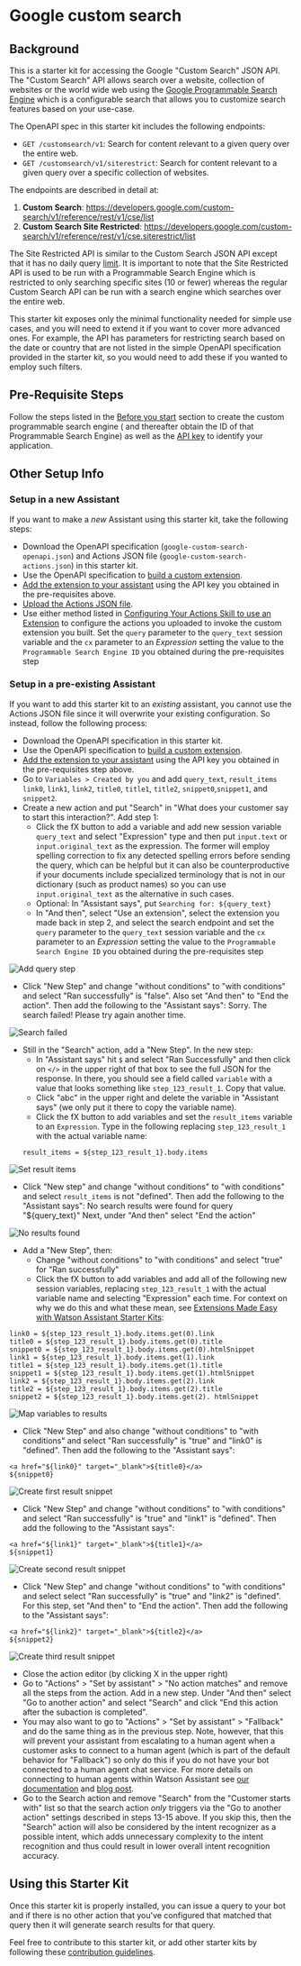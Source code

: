 # Google custom search

## Background

This is a starter kit for accessing the Google "Custom Search" JSON API. The "Custom Search" API allows search over a website, collection of websites or the world wide web using the [Google Programmable Search Engine](https://developers.google.com/custom-search/docs/overview) which is a configurable search that allows you to customize search features based on your use-case.

The OpenAPI spec in this starter kit includes the following endpoints:

- `GET /customsearch/v1`: Search for content relevant to a given query over the entire web.
- `GET /customsearch/v1/siterestrict`: Search for content relevant to a given query over a specific collection of websites.

The endpoints are described in detail at:
 
1. **Custom Search**: https://developers.google.com/custom-search/v1/reference/rest/v1/cse/list 
2. **Custom Search Site Restricted**: https://developers.google.com/custom-search/v1/reference/rest/v1/cse.siterestrict/list

The Site Restricted API is similar to the Custom Search JSON API except that it has no daily query [limit](https://developers.google.com/custom-search/v1/overview#pricing). It is important to note that the Site Restricted API is used to be run with a Programmable Search Engine which is restricted to only searching specific sites (10 or fewer) whereas the regular Custom Search API can be run with a search engine which searches over the entire web.

This starter kit exposes only the minimal functionality needed for simple use cases, and you will need to extend it if you want to cover more advanced ones.  For example, the API has parameters for restricting search based on the date or country that are not listed in the simple OpenAPI specification provided in the starter kit, so you would need to add these if you wanted to employ such filters.

## Pre-Requisite Steps

Follow the steps listed in the [Before you start](https://developers.google.com/custom-search/v1/introduction#before_you_start) section to create the custom programmable search engine ( and thereafter obtain the ID of that Programmable Search Engine) as well as the [API key](https://developers.google.com/custom-search/v1/introduction#identify_your_application_to_google_with_api_key) to identify your application.

## Other Setup Info

### Setup in a new Assistant

If you want to make a _new_ Assistant using this starter kit, take the following steps:

- Download the OpenAPI specification (`google-custom-search-openapi.json`) and Actions JSON file (`google-custom-search-actions.json`) in this starter kit.
- Use the OpenAPI specification to [build a custom extension](https://cloud.ibm.com/docs/watson-assistant?topic=watson-assistant-build-custom-extension#building-the-custom-extension).
- [Add the extension to your assistant](https://cloud.ibm.com/docs/watson-assistant?topic=watson-assistant-add-custom-extension) using the API key you obtained in the pre-requisites above.
- [Upload the Actions JSON file](https://cloud.ibm.com/docs/watson-assistant?topic=watson-assistant-admin-backup-restore#backup-restore-import).
- Use either method listed in [Configuring Your Actions Skill to use an Extension](https://github.com/watson-developer-cloud/assistant-toolkit/blob/master/integrations/extensions/README.md#configuring-your-actions-skill-to-use-an-extension) to configure the actions you uploaded to invoke the custom extension you built. Set the `query` parameter to the `query_text` session variable and the `cx` parameter to an *Expression* setting the value to the `Programmable Search Engine ID` you obtained during the pre-requisites step


### Setup in a pre-existing Assistant

If you want to add this starter kit to an _existing_ assistant, you cannot use the Actions JSON file since it will overwrite your existing configuration.  So instead, follow the following process:

- Download the OpenAPI specification in this starter kit.
- Use the OpenAPI specification to [build a custom extension](https://cloud.ibm.com/docs/watson-assistant?topic=watson-assistant-build-custom-extension#building-the-custom-extension).
- [Add the extension to your assistant](https://cloud.ibm.com/docs/watson-assistant?topic=watson-assistant-add-custom-extension) using the API key you obtained in the pre-requisites step above.
- Go to `Variables > Created by you` and add `query_text`, `result_items` `link0`, `link1`, `link2`, `title0`, `title1`, `title2`, `snippet0`,`snippet1`, and `snippet2`.
- Create a new action and put "Search" in "What does your customer say to start this interaction?".  Add step 1:
  - Click the fX button to add a variable and add new session variable `query_text` and select "Expression" type and then put `input.text` or `input.original_text` as the expression.  The former will employ spelling correction to fix any detected spelling errors before sending the query, which can be helpful but it can also be counterproductive if your documents include specialized terminology that is not in our dictionary (such as product names) so you can use `input.original_text` as the alternative in such cases.
  - Optional: In "Assistant says", put `Searching for: ${query_text}`
  - In "And then", select "Use an extension", select the extension you made back in step 2, and select the search endpoint and set the `query` parameter to the `query_text` session variable and the `cx` parameter to an *Expression* setting the value to the `Programmable Search Engine ID` you obtained during the pre-requisites step

![Add query step](./assets/add-query.gif)<br>

- Click "New Step" and change "without conditions" to "with conditions" and select "Ran successfully" is "false".  Also set "And then" to "End the action".  Then add the following to the "Assistant says":
Sorry.  The search failed!  Please try again another time.

![Search failed](./assets/search-failed.gif)<br>

- Still in the "Search" action, add a "New Step".  In the new step:
  - In "Assistant says" hit `$` and select "Ran Successfully" and then click on `</>` in the upper right of that box to see the full JSON for the response.  In there, you should see a field called `variable` with a value that looks something like `step_123_result_1`.  Copy that value.
  - Click "abc" in the upper right and delete the variable in "Assistant says" (we only put it there to copy the variable name).
  - Click the fX button to add variables and set the `result_items` variable to an `Expression`. Type in the following replacing `step_123_result_1` with the actual variable name:
  ```
  result_items = ${step_123_result_1}.body.items
  ```
![Set result items](./assets/set-result-items.gif)<br>
 
- Click "New step" and change "without conditions" to "with conditions" and select `result_items` is not "defined". Then add the following to the "Assistant says":
No search results were found for query "${query_text}" 
Next, under "And then" select "End the action"

![No results found](./assets/no-results.gif)<br>

- Add a "New Step", then:
  - Change "without conditions" to "with conditions" and select "true" for "Ran successfully"
  - Click the fX button to add variables and add all of the following new session variables, replacing `step_123_result_1` with the actual variable name and selecting "Expression" each time. For context on why we do this and what these mean, see [Extensions Made Easy with Watson Assistant Starter Kits](https://medium.com/ibm-watson/extensions-made-easy-with-watson-assistant-starter-kits-6b177f624697):
```
link0 = ${step_123_result_1}.body.items.get(0).link
title0 = ${step_123_result_1}.body.items.get(0).title
snippet0 = ${step_123_result_1}.body.items.get(0).htmlSnippet
link1 = ${step_123_result_1}.body.items.get(1).link
title1 = ${step_123_result_1}.body.items.get(1).title
snippet1 = ${step_123_result_1}.body.items.get(1).htmlSnippet
link2 = ${step_123_result_1}.body.items.get(2).link
title2 = ${step_123_result_1}.body.items.get(2).title
snippet2 = ${step_123_result_1}.body.items.get(2). htmlSnippet
```

![Map variables to results](./assets/map-variables.gif)<br>

- Click "New Step" and also change "without conditions" to "with conditions" and select "Ran successfully" is "true" and "link0" is "defined".  Then add the following to the "Assistant says":

```
<a href="${link0}" target="_blank">${title0}</a>
${snippet0}
```

![Create first result snippet](./assets/create-snippet-0.gif)<br>

- Click "New Step" and change "without conditions" to "with conditions" and select "Ran successfully" is "true" and "link1" is "defined".  Then add the following to the "Assistant says":

```
<a href="${link1}" target="_blank">${title1}</a>
${snippet1}
```

![Create second result snippet](./assets/create-snippet-1.gif)<br>

- Click "New Step" and change "without conditions" to "with conditions" and select select "Ran successfully" is "true" and "link2" is "defined".  For this step, set "And then" to "End the action".  Then add the following to the "Assistant says":

```
<a href="${link2}" target="_blank">${title2}</a>
${snippet2}
```

![Create third result snippet](./assets/create-snippet-2.gif)<br>

- Close the action editor (by clicking X in the upper right)
- Go to "Actions" > "Set by assistant" > "No action matches" and remove all the steps from the action.  Add in a new step.  Under "And then" select "Go to another action" and select "Search" and click "End this action after the subaction is completed".
- You may also want to go to "Actions" > "Set by assistant" > "Fallback" and do the same thing as in the previous step.  Note, however, that this will prevent your assistant from escalating to a human agent when a customer asks to connect to a human agent (which is part of the default behavior for "Fallback") so only do this if you do not have your bot connected to a human agent chat service.  For more details on connecting to human agents within Watson Assistant see [our documentation](https://cloud.ibm.com/docs/watson-assistant?topic=watson-assistant-human-agent) and [blog post](https://medium.com/ibm-watson/bring-your-own-service-desk-to-watson-assistant-b39bc920075c).
- Go to the Search action and remove "Search" from the "Customer starts with" list so that the search action _only_ triggers via the "Go to another action" settings described in steps 13-15 above.  If you skip this, then the "Search" action will also be considered by the intent recognizer as a possible intent, which adds unnecessary complexity to the intent recognition and thus could result in lower overall intent recognition accuracy.

## Using this Starter Kit

Once this starter kit is properly installed, you can issue a query to your bot and if there is no other action that you've configured that matched that query then it will generate search results for that query.

Feel free to contribute to this starter kit, or add other starter kits by following these [contribution guidelines](../../docs/CONTRIBUTING.md).